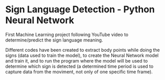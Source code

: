 <h1>Sign Language Detection - Python Neural Network</h1>
<p>First Machine Learning project following YouTube video to determine/predict the sign language meaning.</p>
<p>Different codes have been created to extract body points while doing the signs (data used to train the model), to create the Neural Network model and train it, and to run the program 
where the model will be used to determine which sign is detected (a determined time period is used to capture data from the moviment, not only of one specific time frame).</p>
